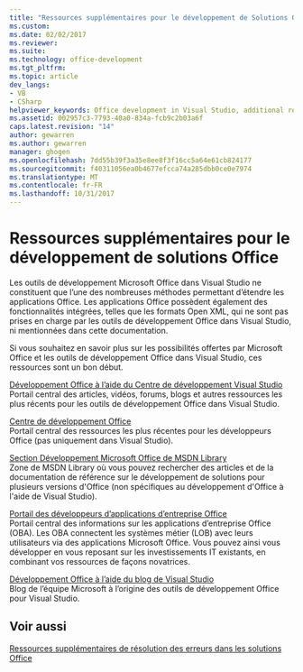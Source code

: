 ```yaml
---
title: "Ressources supplémentaires pour le développement de Solutions Office | Documents Microsoft"
ms.custom: 
ms.date: 02/02/2017
ms.reviewer: 
ms.suite: 
ms.technology: office-development
ms.tgt_pltfrm: 
ms.topic: article
dev_langs:
- VB
- CSharp
helpviewer_keywords: Office development in Visual Studio, additional resources
ms.assetid: 002957c3-7793-40a0-834a-fcb9c2b03a6f
caps.latest.revision: "14"
author: gewarren
ms.author: gewarren
manager: ghogen
ms.openlocfilehash: 7dd55b39f3a35e8ee8f3f16cc5a64e61cb824177
ms.sourcegitcommit: f40311056ea0b4677efcca74a285dbb0ce0e7974
ms.translationtype: MT
ms.contentlocale: fr-FR
ms.lasthandoff: 10/31/2017
---
```

# <a name="additional-resources-for-developing-office-solutions"></a>Ressources supplémentaires pour le développement de solutions Office
  Les outils de développement Microsoft Office dans Visual Studio ne constituent que l’une des nombreuses méthodes permettant d’étendre les applications Office. Les applications Office possèdent également des fonctionnalités intégrées, telles que les formats Open XML, qui ne sont pas prises en charge par les outils de développement Office dans Visual Studio, ni mentionnées dans cette documentation.  
  
 Si vous souhaitez en savoir plus sur les possibilités offertes par Microsoft Office et les outils de développement Office dans Visual Studio, ces ressources sont un bon début.  
  
 [Développement Office à l’aide du Centre de développement Visual Studio](http://go.microsoft.com/fwlink/?LinkId=149752)  
 Portail central des articles, vidéos, forums, blogs et autres ressources les plus récents pour les outils de développement Office dans Visual Studio.  
  
 [Centre de développement Office](http://go.microsoft.com/fwlink/?LinkId=83467)  
 Portail central des ressources les plus récentes pour les développeurs Office (pas uniquement dans Visual Studio).  
  
 [Section Développement Microsoft Office de MSDN Library](http://go.microsoft.com/fwlink/?LinkId=149870)  
 Zone de MSDN Library où vous pouvez rechercher des articles et de la documentation de référence sur le développement de solutions pour plusieurs versions d'Office (non spécifiques au développement d'Office à l'aide de Visual Studio).  
  
 [Portail des développeurs d’applications d’entreprise Office](http://go.microsoft.com/fwlink/?LinkId=99125)  
 Portail central des informations sur les applications d’entreprise Office (OBA). Les OBA connectent les systèmes métier (LOB) avec leurs utilisateurs via des applications Microsoft Office. Vous pouvez ainsi vous développer en vous reposant sur les investissements IT existants, en combinant vos ressources de façons novatrices.  
  
 [Développement Office à l’aide du blog de Visual Studio](http://go.microsoft.com/fwlink/?LinkId=149748)  
 Blog de l’équipe Microsoft à l’origine des outils de développement Office pour Visual Studio.  
  
## <a name="see-also"></a>Voir aussi  
 [Ressources supplémentaires de résolution des erreurs dans les solutions Office](../vsto/additional-support-for-errors-in-office-solutions.md)  
  
  